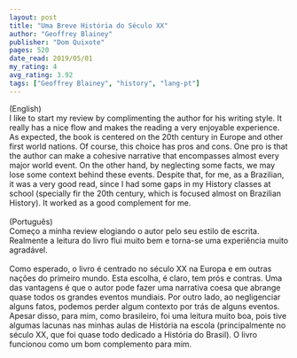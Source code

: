 ```yaml
---
layout: post
title: "Uma Breve História do Século XX"
author: "Geoffrey Blainey"
publisher: "Dom Quixote"
pages: 520
date_read: 2019/05/01
my_rating: 4
avg_rating: 3.92
tags: ["Geoffrey Blainey", "history", "lang-pt"]
---
```


(English)<br/>I like to start my review by complimenting the author for his writing style. It really has a nice flow and makes the reading a very enjoyable experience. As expected, the book is centered on the 20th century in Europe and other first world nations. Of course, this choice has pros and cons. One pro is that the author can make a cohesive narrative that encompasses almost every major world event. On the other hand, by neglecting some facts, we may lose some context behind these events. Despite that, for me, as a Brazilian, it was a very good read, since I had some gaps in my History classes at school (specially fir the 20th century, which is focused almost on Brazilian History). It worked as a good complement for me.<br/><br/>(Português)<br/>Começo a minha review elogiando o autor pelo seu estilo de escrita. Realmente a leitura do livro flui muito bem e torna-se uma experiência muito agradável.<br/><br/>Como esperado, o livro é centrado no século XX na Europa e em outras nações do primeiro mundo. Esta escolha, é claro, tem prós e contras. Uma das vantagens é que o autor pode fazer uma narrativa coesa que abrange quase todos os grandes eventos mundiais. Por outro lado, ao negligenciar alguns fatos, podemos perder algum contexto por trás de alguns eventos. Apesar disso, para mim, como brasileiro, foi uma leitura muito boa, pois tive algumas lacunas nas minhas aulas de História na escola (principalmente no século XX, que foi quase todo dedicado a História do Brasil). O livro funcionou como um bom complemento para mim.

